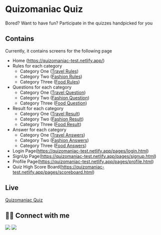 # Quizomaniac Quiz

Bored? Want to have fun?
Participate in the quizzes handpicked for you


## Contains

Currently, it contains screens for the following page
- Home (https://quizomaniac-test.netlify.app/)
- Rules for each category
  + Category One ([Travel Rules](https://quizomaniac-test.netlify.app/pages/rulespage/rulespage2.html))
  + Category Two ([Fashion Rules](https://quizomaniac-test.netlify.app/pages/rulespage/rulespage.html))
  + Category Three ([Food Rules](https://quizomaniac-test.netlify.app/pages/rulespage/rulespage1.html))
- Questions for each category
  + Category One ([Travel Question](https://quizomaniac-test.netlify.app/pages/question/question2.html))
  + Category Two ([Fashion Question](https://quizomaniac-test.netlify.app/pages/question/question.html))
  + Category Three ([Food Question](https://quizomaniac-test.netlify.app/pages/question/question1.html))
- Result for each category
  + Category One ([Travel Result](https://quizomaniac-test.netlify.app/pages/scorepage/scorepage2.html))
  + Category Two ([Fashion Result](https://quizomaniac-test.netlify.app/pages/scorepage/scorepage.html))
  + Category Three ([Food Result](https://quizomaniac-test.netlify.app/pages/scorepage/scorepage1.html))
- Answer for each category
  + Category One ([Travel Answers](https://quizomaniac-test.netlify.app/pages/scorepage/scorepage2.html))
  + Category Two ([Fashion Answers](https://quizomaniac-test.netlify.app/pages/scorepage/scorepage.html))
  + Category Three ([Food Answers](https://quizomaniac-test.netlify.app/pages/scorepage/scorepage1.html))
- Login Page(https://quizomaniac-test.netlify.app/pages/login.html)
- SignUp Page(https://quizomaniac-test.netlify.app/pages/signup.html)
- Profile Page(https://quizomaniac-test.netlify.app/pages/profile.html)
- Quiz High Score Board(https://quizomaniac-test.netlify.app/pages/scoreboard.html)

## Live
[Quizomaniac Quiz](https://quizomaniac-test.netlify.app/)


## 👩‍💻 Connect with me

<a href="https://twitter.com/Ifullofsunshine"><img src="https://img.shields.io/badge/Twitter-1DA1F2?style=for-the-badge&logo=twitter&logoColor=white"/></a>
<a href="https://www.linkedin.com/in/saharanitaa1230dreamer/"><img src="https://img.shields.io/badge/LinkedIn-0077B5?style=for-the-badge&logo=linkedin&logoColor=white"/></a>

